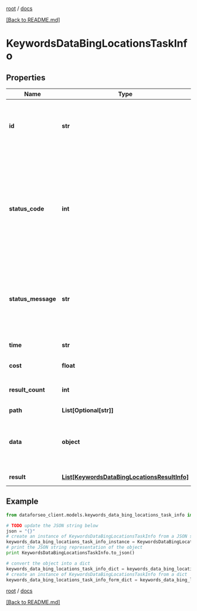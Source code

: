 [root](./../ "root") / [docs](./ "docs")

[[Back to README.md]](./../README.md "[Back to README.md]")

# KeywordsDataBingLocationsTaskInfo

## Properties

Name | Type | Description | Notes
------------ | ------------- | ------------- | -------------
**id** | **str** | task identifier unique task identifier in our system in the UUID format | [optional]
**status_code** | **int** | status code of the task generated by DataForSEO, can be within the following range: 10000-60000 you can find the full list of the response codes here | [optional]
**status_message** | **str** | informational message of the task you can find the full list of general informational messages here | [optional]
**time** | **str** | execution time, seconds | [optional]
**cost** | **float** | total tasks cost, USD | [optional]
**result_count** | **int** | number of elements in the result array | [optional]
**path** | **List[Optional[str]]** | URL path | [optional]
**data** | **object** | contains the same parameters that you specified in the POST request | [optional]
**result** | [**List[KeywordsDataBingLocationsResultInfo]**](KeywordsDataBingLocationsResultInfo.md) | array of results | [optional]

## Example

```python
from dataforseo_client.models.keywords_data_bing_locations_task_info import KeywordsDataBingLocationsTaskInfo

# TODO update the JSON string below
json = "{}"
# create an instance of KeywordsDataBingLocationsTaskInfo from a JSON string
keywords_data_bing_locations_task_info_instance = KeywordsDataBingLocationsTaskInfo.from_json(json)
# print the JSON string representation of the object
print KeywordsDataBingLocationsTaskInfo.to_json()

# convert the object into a dict
keywords_data_bing_locations_task_info_dict = keywords_data_bing_locations_task_info_instance.to_dict()
# create an instance of KeywordsDataBingLocationsTaskInfo from a dict
keywords_data_bing_locations_task_info_form_dict = keywords_data_bing_locations_task_info.from_dict(keywords_data_bing_locations_task_info_dict)
```

  

[root](./../ "root") / [docs](./ "docs")

[[Back to README.md]](./../README.md "[Back to README.md]")